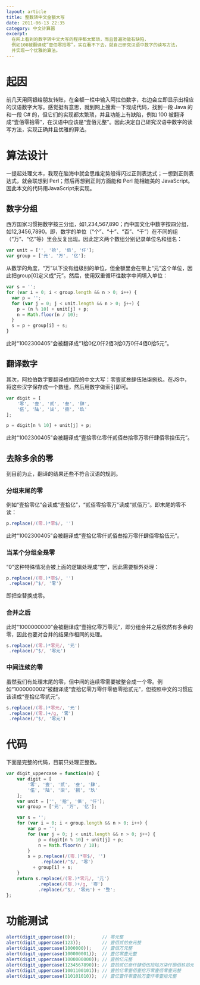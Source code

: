 ```yaml
---
layout: article
title: 整数转中文金额大写
date: 2011-06-13 22:35
category: 中文计算器
excerpt:
  在网上看到的数字转中文大写的程序都太繁琐，而且普遍功能有缺陷，
  例如100被翻译成“壹佰零拾零”。实在看不下去，就自己研究汉语中数字的读写方法，
  并实现一个优雅的算法。
---
```


# 起因

前几天用网银给朋友转账，在金额一栏中输入阿拉伯数字，右边会立即显示出相应的汉语数字大写。感觉挺有意思，就到网上搜索一下现成代码，找到一段 Java 的和一段 C# 的，但它们的实现都太繁琐，并且功能上有缺陷，例如 100 被翻译成“壹佰零拾零”，在汉语中应该是“壹佰元整”。因此决定自己研究汉语中数字的读写方法，实现正确并且优雅的算法。

# 算法设计

一提起处理文本，我现在脑海中就会思维定势般得闪过正则表达式；一想到正则表达式，就会联想到 Perl；然后再想到正则方面能和 Perl 能相媲美的 JavaScript。因此本文的代码用JavaScript来实现。

## 数字分组

西方国家习惯把数字按三分组，如1,234,567,890；而中国文化中数字按四分组，如12,3456,7890。即，数字的单位（“个”、“十”、“百”、“千”）在不同的组（“万”、“亿”等）里会反复出现。因此定义两个数组分别记录单位名和组名：

```javascript
var unit = ['', '拾', '佰', '仟'];
var group = ['元', '万', '亿'];
```

从数学的角度，“万”以下没有组级别的单位，但金额里会在带上“元”这个单位，因此把group[0]定义成“元”。然后，使用双重循环往数字中间填入单位：

```javascript
var s = '';
for (var i = 0; i < group.length && n > 0; i++) {
  var p = '';
  for (var j = 0; j < unit.length && n > 0; j++) {
    p = (n % 10) + unit[j] + p;
    n = Math.floor(n / 10);
  }
  s = p + group[i] + s;
}
```

此时“1002300405”会被翻译成“1拾0亿0仟2佰3拾0万0仟4佰0拾5元”。

## 翻译数字

其次，阿拉伯数字要翻译成相应的中文大写：零壹贰叁肆伍陆柒捌玖。在JS中，将这些汉字保存成一个数组，然后用数字做索引即可。

```javascript
var digit = [
    '零', '壹', '贰', '叁', '肆',
    '伍', '陆', '柒', '捌', '玖'
];

p = digit[n % 10] + unit[j] + p;
```

此时“1002300405”会被翻译成“壹拾零亿零仟贰佰叁拾零万零仟肆佰零拾伍元”。

## 去除多余的零

到目前为止，翻译的结果还些不符合汉语的规则。

### 分组末尾的零

例如“壹拾零亿”会读成“壹拾亿”，“贰佰零拾零万”读成“贰佰万”。即末尾的零不读：

```javascript
p.replace(/(零.)*零$/, '')
```

此时“1002300405”会被翻译成“壹拾亿零仟贰佰叁拾万零仟肆佰零拾伍元”。

### 当某个分组全是零

“0”这种特殊情况会被上面的逻辑处理成“空”，因此需要额外处理：

```javascript
p.replace(/(零.)*零$/, '')
 .replace(/^$/, '零')
```

即把空替换成零。

### 合并之后

此时“1000000000”会被翻译成“壹拾亿零万零元”，即分组合并之后依然有多余的零，因此也要对合并的结果作相同的处理。

```javascript
s.replace(/(零.)*零元/, '元')
 .replace(/^$/, '零元')
```

### 中间连续的零

虽然我们有处理末尾的零，但中间的连续零需要被整合成一个零。例如“1000000002”被翻译成“壹拾亿零万零仟零佰零拾贰元”，但按照中文的习惯应该读成“壹拾亿零贰元”。

```javascript
s.replace(/(零.)*零元/, '元')
 .replace(/(零.)+/g, '零')
 .replace(/^$/, '零元')
```

# 代码

下面是完整的代码，目前只处理正整数。

```javascript
var digit_uppercase = function(n) {
    var digit = [
        '零', '壹', '贰', '叁', '肆',
        '伍', '陆', '柒', '捌', '玖'
    ];
    var unit = ['', '拾', '佰', '仟'];
    var group = ['元', '万', '亿'];

    var s = '';
    for (var i = 0; i < group.length && n > 0; i++) {
        var p = '';
        for (var j = 0; j < unit.length && n > 0; j++) {
            p = digit[n % 10] + unit[j] + p;
            n = Math.floor(n / 10);
        }
        s = p.replace(/(零.)*零$/, '')
             .replace(/^$/, '零')
          + group[i] + s;
    }
    return s.replace(/(零.)*零元/, '元')
            .replace(/(零.)+/g, '零')
            .replace(/^$/, '零元') + '整';
};
```

# 功能测试

```javascript
alert(digit_uppercase(0));          // 零元整
alert(digit_uppercase(123));        // 壹佰贰拾叁元整
alert(digit_uppercase(1000000));    // 壹佰万元整
alert(digit_uppercase(100000001));  // 壹亿零壹元整
alert(digit_uppercase(1000000000)); // 壹拾亿元整
alert(digit_uppercase(1234567890)); // 壹拾贰亿叁仟肆佰伍拾陆万柒仟捌佰玖拾元整
alert(digit_uppercase(1001100101)); // 壹拾亿零壹佰壹拾万零壹佰零壹元整
alert(digit_uppercase(110101010));  // 壹亿壹仟零壹拾万壹仟零壹拾元整
```
